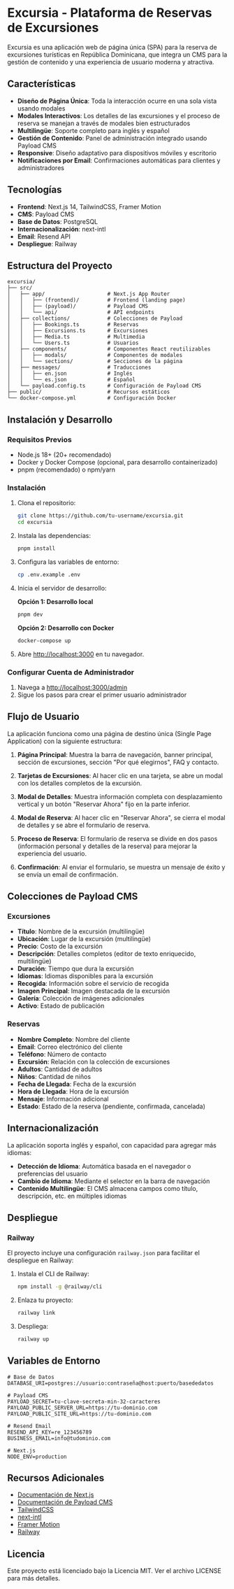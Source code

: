 # Excursia - Plataforma de Reservas de Excursiones

Excursia es una aplicación web de página única (SPA) para la reserva de excursiones turísticas en República Dominicana, que integra un CMS para la gestión de contenido y una experiencia de usuario moderna y atractiva.

## Características

- **Diseño de Página Única**: Toda la interacción ocurre en una sola vista usando modales
- **Modales Interactivos**: Los detalles de las excursiones y el proceso de reserva se manejan a través de modales bien estructurados
- **Multilingüe**: Soporte completo para inglés y español
- **Gestión de Contenido**: Panel de administración integrado usando Payload CMS
- **Responsive**: Diseño adaptativo para dispositivos móviles y escritorio
- **Notificaciones por Email**: Confirmaciones automáticas para clientes y administradores

## Tecnologías

- **Frontend**: Next.js 14, TailwindCSS, Framer Motion
- **CMS**: Payload CMS
- **Base de Datos**: PostgreSQL
- **Internacionalización**: next-intl
- **Email**: Resend API
- **Despliegue**: Railway

## Estructura del Proyecto

```
excursia/
├── src/
│   ├── app/                    # Next.js App Router
│   │   ├── (frontend)/         # Frontend (landing page)
│   │   ├── (payload)/          # Payload CMS
│   │   └── api/                # API endpoints
│   ├── collections/            # Colecciones de Payload
│   │   ├── Bookings.ts         # Reservas
│   │   ├── Excursions.ts       # Excursiones
│   │   ├── Media.ts            # Multimedia
│   │   └── Users.ts            # Usuarios
│   ├── components/             # Componentes React reutilizables
│   │   ├── modals/             # Componentes de modales
│   │   └── sections/           # Secciones de la página
│   ├── messages/               # Traducciones
│   │   ├── en.json             # Inglés
│   │   └── es.json             # Español
│   └── payload.config.ts       # Configuración de Payload CMS
├── public/                     # Recursos estáticos
└── docker-compose.yml          # Configuración Docker
```

## Instalación y Desarrollo

### Requisitos Previos

- Node.js 18+ (20+ recomendado)
- Docker y Docker Compose (opcional, para desarrollo containerizado)
- pnpm (recomendado) o npm/yarn

### Instalación

1. Clona el repositorio:

   ```bash
   git clone https://github.com/tu-username/excursia.git
   cd excursia
   ```

2. Instala las dependencias:

   ```bash
   pnpm install
   ```

3. Configura las variables de entorno:

   ```bash
   cp .env.example .env
   ```

4. Inicia el servidor de desarrollo:

   **Opción 1: Desarrollo local**

   ```bash
   pnpm dev
   ```

   **Opción 2: Desarrollo con Docker**

   ```bash
   docker-compose up
   ```

5. Abre [http://localhost:3000](http://localhost:3000) en tu navegador.

### Configurar Cuenta de Administrador

1. Navega a [http://localhost:3000/admin](http://localhost:3000/admin)
2. Sigue los pasos para crear el primer usuario administrador

## Flujo de Usuario

La aplicación funciona como una página de destino única (Single Page Application) con la siguiente estructura:

1. **Página Principal**: Muestra la barra de navegación, banner principal, sección de excursiones, sección "Por qué elegirnos", FAQ y contacto.

2. **Tarjetas de Excursiones**: Al hacer clic en una tarjeta, se abre un modal con los detalles completos de la excursión.

3. **Modal de Detalles**: Muestra información completa con desplazamiento vertical y un botón "Reservar Ahora" fijo en la parte inferior.

4. **Modal de Reserva**: Al hacer clic en "Reservar Ahora", se cierra el modal de detalles y se abre el formulario de reserva.

5. **Proceso de Reserva**: El formulario de reserva se divide en dos pasos (información personal y detalles de la reserva) para mejorar la experiencia del usuario.

6. **Confirmación**: Al enviar el formulario, se muestra un mensaje de éxito y se envía un email de confirmación.

## Colecciones de Payload CMS

### Excursiones

- **Título**: Nombre de la excursión (multilingüe)
- **Ubicación**: Lugar de la excursión (multilingüe)
- **Precio**: Costo de la excursión
- **Descripción**: Detalles completos (editor de texto enriquecido, multilingüe)
- **Duración**: Tiempo que dura la excursión
- **Idiomas**: Idiomas disponibles para la excursión
- **Recogida**: Información sobre el servicio de recogida
- **Imagen Principal**: Imagen destacada de la excursión
- **Galería**: Colección de imágenes adicionales
- **Activo**: Estado de publicación

### Reservas

- **Nombre Completo**: Nombre del cliente
- **Email**: Correo electrónico del cliente
- **Teléfono**: Número de contacto
- **Excursión**: Relación con la colección de excursiones
- **Adultos**: Cantidad de adultos
- **Niños**: Cantidad de niños
- **Fecha de Llegada**: Fecha de la excursión
- **Hora de Llegada**: Hora de la excursión
- **Mensaje**: Información adicional
- **Estado**: Estado de la reserva (pendiente, confirmada, cancelada)

## Internacionalización

La aplicación soporta inglés y español, con capacidad para agregar más idiomas:

- **Detección de Idioma**: Automática basada en el navegador o preferencias del usuario
- **Cambio de Idioma**: Mediante el selector en la barra de navegación
- **Contenido Multilingüe**: El CMS almacena campos como título, descripción, etc. en múltiples idiomas

## Despliegue

### Railway

El proyecto incluye una configuración `railway.json` para facilitar el despliegue en Railway:

1. Instala el CLI de Railway:

   ```bash
   npm install -g @railway/cli
   ```

2. Enlaza tu proyecto:

   ```bash
   railway link
   ```

3. Despliega:
   ```bash
   railway up
   ```

## Variables de Entorno

```
# Base de Datos
DATABASE_URI=postgres://usuario:contraseña@host:puerto/basededatos

# Payload CMS
PAYLOAD_SECRET=tu-clave-secreta-min-32-caracteres
PAYLOAD_PUBLIC_SERVER_URL=https://tu-dominio.com
PAYLOAD_PUBLIC_SITE_URL=https://tu-dominio.com

# Resend Email
RESEND_API_KEY=re_123456789
BUSINESS_EMAIL=info@tudominio.com

# Next.js
NODE_ENV=production
```

## Recursos Adicionales

- [Documentación de Next.js](https://nextjs.org/docs)
- [Documentación de Payload CMS](https://payloadcms.com/docs)
- [TailwindCSS](https://tailwindcss.com/docs)
- [next-intl](https://next-intl-docs.vercel.app/)
- [Framer Motion](https://www.framer.com/motion/)
- [Railway](https://docs.railway.app/)

## Licencia

Este proyecto está licenciado bajo la Licencia MIT. Ver el archivo LICENSE para más detalles.

